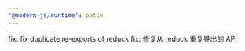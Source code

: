 ```yaml
---
'@modern-js/runtime': patch
---
```


fix: fix duplicate re-exports of reduck
fix: 修复从 reduck 重复导出的 API

